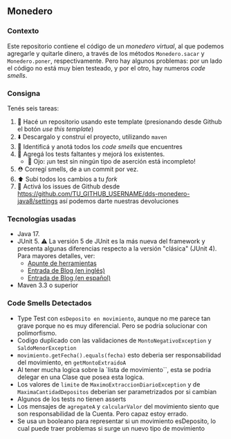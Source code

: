 ## Monedero

### Contexto

Este repositorio contiene el código de un _monedero virtual_, al que podemos agregarle y quitarle dinero, a través 
de los métodos `Monedero.sacar` y `Monedero.poner`, respectivamente. 
Pero hay algunos problemas: por un lado el código no está muy bien testeado, y por el otro, hay numeros _code smells_. 

### Consigna

Tenés seis tareas: 

 1. :fork_and_knife: Hacé un repositorio usando este template (presionando desde Github el botón _use this template_)
 2. :arrow_down: Descargalo y construí el proyecto, utilizando `maven`
 2. :nose: Identificá y anotá todos los _code smells_ que encuentres 
 3. :test_tube: Agregá los tests faltantes y mejorá los existentes. 
     * :eyes: Ojo: ¡un test sin ningún tipo de aserción está incompleto!
 4. :rescue_worker_helmet: Corregí smells, de a un commit por vez. 
 5. :arrow_up: Subí todos los cambios a tu _fork_
 6. :bug: Activá los issues de Github desde https://github.com/TU_GITHUB_USERNAME/dds-monedero-java8/settings así podemos darte nuestras devoluciones

### Tecnologías usadas

* Java 17.
* JUnit 5. :warning: La versión 5 de JUnit es la más nueva del framework y presenta algunas diferencias respecto a la versión "clásica" (JUnit 4). Para mayores detalles, ver:
    *  [Apunte de herramientas](https://docs.google.com/document/d/1VYBey56M0UU6C0689hAClAvF9ILE6E7nKIuOqrRJnWQ/edit#heading=h.dnwhvummp994)
    *  [Entrada de Blog (en inglés)](https://www.baeldung.com/junit-5-migration)
    *  [Entrada de Blog (en español)](https://www.paradigmadigital.com/dev/nos-espera-junit-5/)
* Maven 3.3 o superior

### Code Smells Detectados
* Type Test con `esDeposito en movimiento`, aunque no me parece tan grave porque no es muy diferencial. Pero se podria solucionar con polimorfismo.
* Codigo duplicado con las validaciones de `MontoNegativoException` y `SaldoMenorException`
* `movimiento.getFecha().equals(fecha)` esto deberia ser responsabilidad del movimiento, en `getMontoExtraidoA`
* Al tener mucha logica sobre la `lista de movimiento``, esta se podria delegar en una Clase que posea esta logica.
* Los valores de `limite` de `MaximoExtraccionDiarioException` y de `MaximaCantidadDepositos` deberian ser parametrizados por si cambian
* Algunos de los tests no tienen asserts
* Los mensajes de `agregateA` y `calcularValor` del movimiento siento que son responsabilidad de la Cuenta. Pero capaz estoy errado.
* Se usa un booleano para representar si un movimiento esDeposito, lo cual puede traer problemas si surge un nuevo tipo de movimiento
 

  



